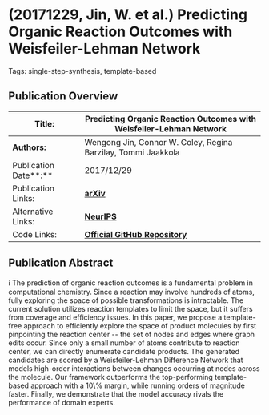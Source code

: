 # (20171229, Jin, W. et al.) Predicting Organic Reaction Outcomes with Weisfeiler-Lehman Network

Tags: single-step-synthesis, template-based

## Publication Overview

| **Title:**  | Predicting Organic Reaction Outcomes with Weisfeiler-Lehman Network |
| --- | --- |
| **Authors:**  | Wengong Jin, Connor W. Coley, Regina Barzilay, Tommi Jaakkola |
| Publication Date**:**  | 2017/12/29 |
| Publication Links: | [**arXiv**](https://arxiv.org/abs/1709.04555) |
| Alternative Links: | [**NeurIPS**](https://proceedings.neurips.cc/paper/2017/hash/ced556cd9f9c0c8315cfbe0744a3baf0-Abstract.html) |
| Code Links: | [**Official GitHub Repository**](https://github.com/wengong-jin/nips17-rexgen) |

## Publication Abstract

<aside>
ℹ️ The prediction of organic reaction outcomes is a fundamental problem in computational chemistry. Since a reaction may involve hundreds of atoms, fully exploring the space of possible transformations is intractable. The current solution utilizes reaction templates to limit the space, but it suffers from coverage and efficiency issues. In this paper, we propose a template-free approach to efficiently explore the space of product molecules by first pinpointing the reaction center -- the set of nodes and edges where graph edits occur. Since only a small number of atoms contribute to reaction center, we can directly enumerate candidate products. The generated candidates are scored by a Weisfeiler-Lehman Difference Network that models high-order interactions between changes occurring at nodes across the molecule. Our framework outperforms the top-performing template-based approach with a 10\% margin, while running orders of magnitude faster. Finally, we demonstrate that the model accuracy rivals the performance of domain experts.

</aside>